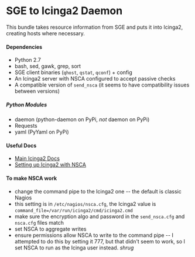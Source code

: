 # SGE to Icinga2 Daemon

This bundle takes resource information from SGE and puts it into Icinga2, creating hosts where necessary.

#### Dependencies

* Python 2.7
* bash, sed, gawk, grep, sort
* SGE client binaries (`qhost`, `qstat`, `qconf`) + config
* An Icinga2 server with NSCA configured to accept passive checks
* A compatible version of `send_nsca` (it seems to have compatibility issues between versions)

##### Python Modules

* daemon (python-daemon on PyPi, *not* daemon on PyPi)
* Requests
* yaml (PyYaml on PyPi)

#### Useful Docs

* [Main Icinga2 Docs](http://docs.icinga.org/icinga2/snapshot/doc/module/icinga2/toc)
* [Setting up Icinga2 with NSCA](https://wiki.icinga.org/pages/viewpage.action?pageId=23887907)


#### To make NSCA work

 * change the command pipe to the Icinga2 one -- the default is classic Nagios
 * this setting is in `/etc/nagios/nsca.cfg`, the Icinga2 value is `command_file=/var/run/icinga2/cmd/icinga2.cmd`
 * make sure the encryption algo and password in the `send_nsca.cfg` and `nsca.cfg` files match
 * set NSCA to aggregate writes
 * ensure permissions allow NSCA to write to the command pipe -- I attempted to do this by setting it 777, but that didn't seem to work, so I set NSCA to run as the Icinga user instead. *shrug*
